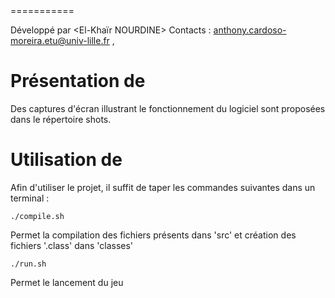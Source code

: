<Vivre ou Survivre>
===========

Développé par <Anthony CARDOSO-MOREIRA> <El-Khaïr NOURDINE>
Contacts : <anthony.cardoso-moreira.etu@univ-lille.fr> , <mail2>

# Présentation de <Vivre ou Survivre>

<Description du jeu>
Des captures d'écran illustrant le fonctionnement du logiciel sont proposées dans le répertoire shots.


# Utilisation de <Vivre ou Survivre>

Afin d'utiliser le projet, il suffit de taper les commandes suivantes dans un terminal :

```
./compile.sh
```
Permet la compilation des fichiers présents dans 'src' et création des fichiers '.class' dans 'classes'

```
./run.sh
```
Permet le lancement du jeu
